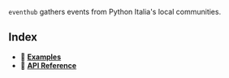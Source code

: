 `eventhub` gathers events from Python Italia's local communities.

## Index

- 🏫 [**Examples**](./examples.md)
- 🔬 [**API Reference**](./reference.md)

